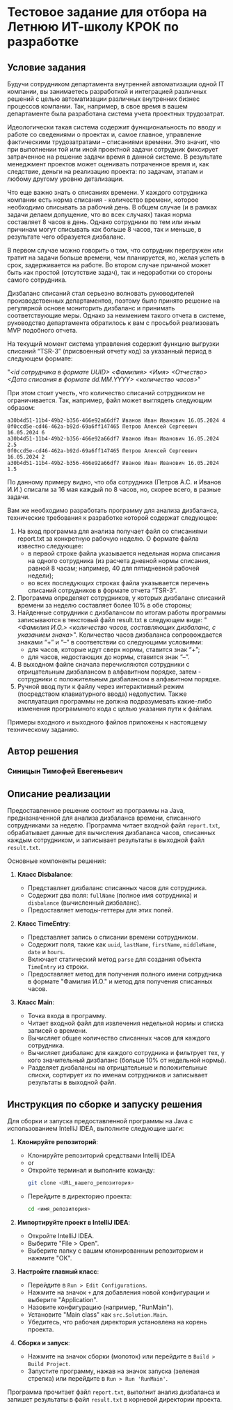 # Тестовое задание для отбора на Летнюю ИТ-школу КРОК по разработке

## Условие задания
Будучи сотрудником департамента внутренней автоматизации одной IT компании, вы занимаетесь разработкой и интеграцией различных решений с целью автоматизации различных внутренних бизнес процессов компании. Так, например, в свое время в вашем департаменте была разработана система учета проектных трудозатрат.

Идеологически такая система содержит функциональность по вводу и работе со сведениями о проектах и, самое главное, управление фактическими трудозатратами – списаниями времени. Это значит, что при выполнении той или иной проектной задачи сотрудник фиксирует затраченное на решение задачи время в данной системе. В результате менеджмент проектов может оценивать потраченное время и, как следствие, деньги на реализацию проекта: по задачам, этапам и любому другому уровню детализации.

Что еще важно знать о списаниях времени. У каждого сотрудника компании есть норма списания - количество времени, которое необходимо списывать за рабочий день. В общем случае (и в рамках задачи делаем допущение, что во всех случаях) такая норма составляет 8 часов в день. Однако сотрудники по тем или иным причинам могут списывать как больше 8 часов, так и меньше, в результате чего образуется дизбаланс. 

В первом случае можно говорить о том, что сотрудник перегружен или тратит на задачи больше времени, чем планируется, но, желая успеть в срок, задерживается на работе. Во втором случае причиной может быть как простой (отсутствие задач), так и недоработки со стороны самого сотрудника. 

Дизбаланс списаний стал серьезно волновать руководителей производственных департаментов, поэтому было принято решение на регулярной основе мониторить дизбаланс и принимать соответствующие меры. Однако за неимением такого отчета в системе, руководство департамента обратилось к вам с просьбой реализовать MVP подобного отчета.

На текущий момент система управления содержит функцию выгрузки списаний “TSR-3” (присвоенный отчету код) за указанный период в следующем формате:

"_<id сотрудника в формате UUID> <Фамилия> <Имя> <Отчество> <Дата списания в формате dd.MM.YYYY> <количество часов>_"

При этом стоит учесть, что количество списаний сотрудником не ограничивается. Так, например, файл может выглядеть следующим образом:
```
a30b4d51-11b4-49b2-b356-466e92a66df7 Иванов Иван Иванович 16.05.2024 4
0f0ccd5e-cd46-462a-b92d-69a6ff147465 Петров Алексей Сергеевич 16.05.2024 6
a30b4d51-11b4-49b2-b356-466e92a66df7 Иванов Иван Иванович 16.05.2024 2.5
0f0ccd5e-cd46-462a-b92d-69a6ff147465 Петров Алексей Сергеевич 16.05.2024 2
a30b4d51-11b4-49b2-b356-466e92a66df7 Иванов Иван Иванович 16.05.2024 1.5
```

По данному примеру видно, что оба сотрудника (Петров А.С. и Иванов И.И.) списали за 16 мая каждый по 8 часов, но, скорее всего, в разные задачи.

Вам же необходимо разработать программу для анализа дизбаланса, технические требования к разработке которой содержат следующее:
1. На вход программа для анализа получает файл со списаниями report.txt за конкретную рабочую неделю. О формате файла известно следующее:
    - в первой строке файла указывается недельная норма списания на одного сотрудника (из расчета дневной нормы списания, равной 8 часам; например, 40 для пятидневной рабочей недели);
    - во всех последующих строках файла указывается перечень списаний сотрудников в формате отчета “TSR-3”. 
2. Программа определяет сотрудников, у которых дизбаланс списаний времени за неделю составляет более 10% в обе стороны;
3. Найденные сотрудники с дизбалансом по итогам работы программы записываются в текстовый файл result.txt в следующем виде:
  "_<Фамилия И.О.> <количество часов, составляющих дизбаланс, с указанием знака>_".
  Количество часов дизбаланса сопровождается знаками “+” и “–” в соответствии со следующими условиями:
    - для часов, которые идут сверх нормы, ставится знак “+”;
    - для часов, недостающих до нормы, ставится знак “–”.
4. В выходном файле сначала перечисляются сотрудники с отрицательным дизбалансом в алфавитном порядке, затем - сотрудники с положительным дизбалансом в алфавитном порядке.
5. Ручной ввод пути к файлу через интерактивный режим (посредством клавиатурного ввода) недопустим. Также эксплуатация программы не должна подразумевать какие-либо изменения программного кода с целью указания пути к файлам.

Примеры входного и выходного файлов приложены к настоящему техническому заданию.

## Автор решения
### Синицын Тимофей Евегеньевич
## Описание реализации
Предоставленное решение состоит из программы на Java, предназначенной для анализа дизбаланса времени, списанного сотрудниками за неделю. Программа читает входной файл `report.txt`, обрабатывает данные для вычисления дизбаланса часов, списанных каждым сотрудником, и записывает результаты в выходной файл `result.txt`.

Основные компоненты решения:

1. **Класс Disbalance**:
    - Представляет дизбаланс списанных часов для сотрудника.
    - Содержит два поля: `fullName` (полное имя сотрудника) и `disbalance` (вычисленный дизбаланс).
    - Предоставляет методы-геттеры для этих полей.

2. **Класс TimeEntry**:
    - Представляет запись о списании времени сотрудником.
    - Содержит поля, такие как `uuid`, `lastName`, `firstName`, `middleName`, `date` и `hours`.
    - Включает статический метод `parse` для создания объекта `TimeEntry` из строки.
    - Предоставляет метод для получения полного имени сотрудника в формате "Фамилия И.О." и метод для получения списанных часов.

3. **Класс Main**:
    - Точка входа в программу.
    - Читает входной файл для извлечения недельной нормы и списка записей о времени.
    - Вычисляет общее количество списанных часов для каждого сотрудника.
    - Вычисляет дизбаланс для каждого сотрудника и фильтрует тех, у кого значительный дизбаланс (больше 10% от недельной нормы).
    - Разделяет дизбалансы на отрицательные и положительные списки, сортирует их по именам сотрудников и записывает результаты в выходной файл.
## Инструкция по сборке и запуску решения
Для сборки и запуска предоставленной программы на Java с использованием IntelliJ IDEA, выполните следующие шаги:

1. **Клонируйте репозиторий**:
    - Клонируйте репозиторий средствами Intellij IDEA
    - or
    - Откройте терминал и выполните команду:
      ```sh
      git clone <URL_вашего_репозитория>
      ```
    - Перейдите в директорию проекта:
      ```sh
      cd <имя_репозитория>
      ```
2. **Импортируйте проект в IntelliJ IDEA**:
    - Откройте IntelliJ IDEA.
    - Выберите "File > Open".
    - Выберите папку с вашим клонированным репозиторием и нажмите "ОК".

3. **Настройте главный класс**:
    - Перейдите в `Run > Edit Configurations`.
    - Нажмите на значок `+` для добавления новой конфигурации и выберите "Application".
    - Назовите конфигурацию (например, "RunMain").
    - Установите "Main class" как `src.Solution.Main`.
    - Убедитесь, что рабочая директория установлена на корень проекта.

5. **Сборка и запуск**:
    - Нажмите на значок сборки (молоток) или перейдите в `Build > Build Project`.
    - Запустите программу, нажав на значок запуска (зеленая стрелка) или перейдите в `Run > Run 'RunMain'`.

Программа прочитает файл `report.txt`, выполнит анализ дизбаланса и запишет результаты в файл `result.txt` в корневой директории проекта.




